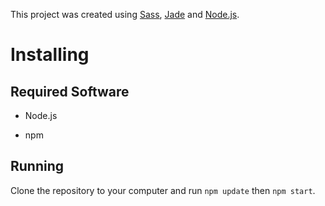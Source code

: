 This project was created using [Sass](http://sass-lang.com), [Jade](http://jade-lang.com) and [Node.js](https://nodejs.org/en/).

# Installing

## Required Software

* Node.js

* npm

## Running

Clone the repository to your computer and run `npm update` then `npm start`.